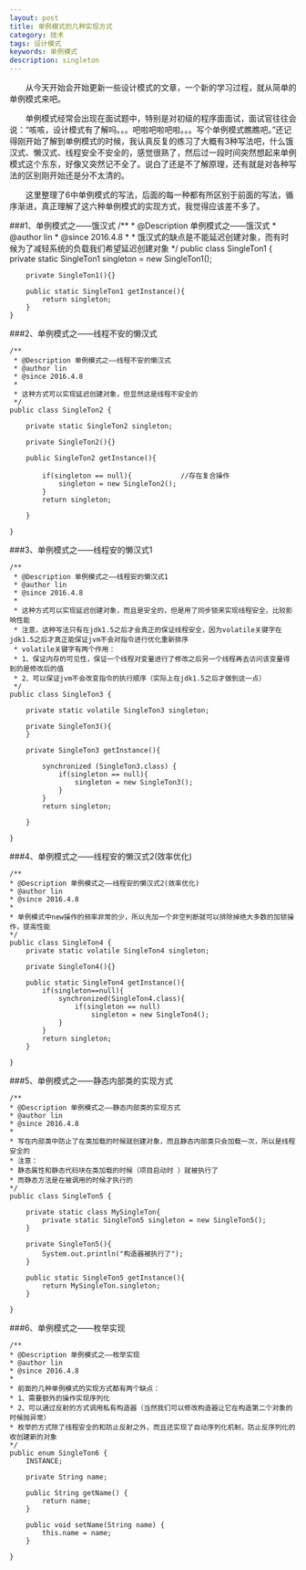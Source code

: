 ```yaml
---
layout: post
title: 单例模式的几种实现方式
category: 技术
tags: 设计模式
keywords: 单例模式
description: singleton
---
```


　　从今天开始会开始更新一些设计模式的文章，一个新的学习过程，就从简单的单例模式来吧。

　　单例模式经常会出现在面试题中，特别是对初级的程序面面试，面试官往往会说：“咳咳，设计模式有了解吗。。。吧啦吧啦吧啦。。。写个单例模式瞧瞧吧。”还记得刚开始了解到单例模式的时候，我认真反复的练习了大概有3种写法吧，什么饿汉式、懒汉式、线程安全不安全的，感觉很熟了，然后过一段时间突然想起来单例模式这个东东，好像又突然记不全了。说白了还是不了解原理，还有就是对各种写法的区别刚开始还是分不太清的。

　　这里整理了6中单例模式的写法，后面的每一种都有所区别于前面的写法，循序渐进，真正理解了这六种单例模式的实现方式，我觉得应该差不多了。

###1、单例模式之——饿汉式
	/**
	 * @Description 单例模式之——饿汉式
	 * @author lin
	 * @since 2016.4.8
	 * 
	 * 饿汉式的缺点是不能延迟创建对象，而有时候为了减轻系统的负载我们希望延迟创建对象
	 */
	public class SingleTon1 {
		private static SingleTon1 singleton = new SingleTon1();
		
		private SingleTon1(){}
		
		public static SingleTon1 getInstance(){
			return singleton;
		}
	}

###2、单例模式之——线程不安的懒汉式

	/**
	 * @Description 单例模式之——线程不安的懒汉式
	 * @author lin
	 * @since 2016.4.8
	 * 
	 * 这种方式可以实现延迟创建对象，但显然这是线程不安全的
	 */
	public class SingleTon2 {
	
		private static SingleTon2 singleton;
		
		private SingleTon2(){}
		
		public SingleTon2 getInstance(){
			
			if(singleton == null){            //存在复合操作
				singleton = new SingleTon2();
			}
			return singleton;
			
		}
			
	}

###3、单例模式之——线程安的懒汉式1

	/**
	 * @Description 单例模式之——线程安的懒汉式1
	 * @author lin
	 * @since 2016.4.8
	 * 
	 * 这种方式可以实现延迟创建对象，而且是安全的，但是用了同步锁来实现线程安全，比较影响性能
	 * 注意，这种写法只有在jdk1.5之后才会真正的保证线程安全，因为volatile关键字在jdk1.5之后才真正能保证jvm不会对指令进行优化重新排序
	 * volatile关键字有两个作用：
	 * 1、保证内存的可见性，保证一个线程对变量进行了修改之后另一个线程再去访问该变量得到的是修改后的值
	 * 2、可以保证jvm不会改变指令的执行顺序（实际上在jdk1.5之后才做到这一点）
	 */
	public class SingleTon3 {
		
		private static volatile SingleTon3 singleton;
		
		private SingleTon3(){
		}
		
		private SingleTon3 getInstance(){
			
			synchronized (SingleTon3.class) {
				if(singleton == null){
					singleton = new SingleTon3();
				}
			}
			return singleton;
			
		}
		
	}

###4、单例模式之——线程安的懒汉式2(效率优化)

	/**
	* @Description 单例模式之——线程安的懒汉式2(效率优化)
	* @author lin
	* @since 2016.4.8
	* 
	* 单例模式中new操作的频率非常的少，所以先加一个非空判断就可以排除掉绝大多数的加锁操作，提高性能
	*/
	public class SingleTon4 {
		private static volatile SingleTon4 singleton;
		
		private SingleTon4(){}
		
		public static SingleTon4 getInstance(){
			if(singleton==null){
				synchronized(SingleTon4.class){
					if(singleton == null)
						singleton = new SingleTon4();
				}
			}
			return singleton;
		}
		
	}

###5、单例模式之——静态内部类的实现方式

	/**
	* @Description 单例模式之——静态内部类的实现方式
	* @author lin
	* @since 2016.4.8
	* 
	* 写在内部类中防止了在类加载的时候就创建对象，而且静态内部类只会加载一次，所以是线程安全的
	* 注意：
	* 静态属性和静态代码块在类加载的时候（项目启动时 ）就被执行了
	* 而静态方法是在被调用的时候才执行的
	*/
	public class SingleTon5 {
	
		private static class MySingleTon{
			private static SingleTon5 singleton = new SingleTon5();
		}
		
		private SingleTon5(){
			System.out.println("构造器被执行了");
		}
		
		public static SingleTon5 getInstance(){
			return MySingleTon.singleton;
		}
		
	}

###6、单例模式之——枚举实现

	/**
	* @Description 单例模式之——枚举实现
	* @author lin
	* @since 2016.4.8
	* 
	* 前面的几种单例模式的实现方式都有两个缺点：
	* 1、需要额外的操作实现序列化
	* 2、可以通过反射的方式调用私有构造器（当然我们可以修改构造器让它在构造第二个对象的时候抛异常）
	* 枚举的方式除了线程安全的和防止反射之外，而且还实现了自动序列化机制，防止反序列化的收创建新的对象
	*/
	public enum SingleTon6 {
		INSTANCE;
		
		private String name;
	
		public String getName() {
			return name;
		}
	
		public void setName(String name) {
			this.name = name;
		}
		
	}

